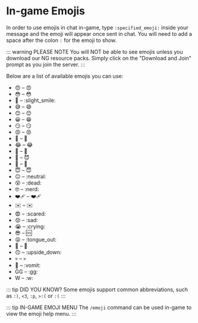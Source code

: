 # In-game Emojis

In order to use emojis in chat in-game, type `:specified_emoji:` inside your message and the emoji will appear once sent in chat. You will need to add a space after the colon `:` for the emoji to show.

::: warning PLEASE NOTE
You will NOT be able to see emojis unless you download our NG resource packs. Simply click on the "Download and Join" prompt as you join the server.
:::

Below are a list of available emojis you can use:

* 😍 – :heart_eyes:
* 😳 – :flushed:
* 🙂 – :slight_smile:
* 😅 – :sweat_smile:
* 😊 – :blush:
* 😀 – :grin:
* 😏 – :smirk:
* 😡 – :rage:
* 🤔 – :thinking:
* 😂 – :joy:
* 🤣 – :rofl:
* 👿 – :smiling_imp:
* 🥴 – :dizzy:
* 😇 – :innocent:
* 😐 – :neutral:
* 😵 – :dead:
* 🤓 – :nerd:
* ❤️‍🩹 – :mending_heart:
* ✉️ – :envelope:
* 😨 – :scared:
* 😟 – :sad:
* 😭 – :crying:
* 😎 – :cool:
* 😝 – :tongue_out:
* 👀 – :eyes:
* 🙃 – :upside_down:
* 💀 – :skull:
* 🤮 – :vomit:
* GG – :gg:
* W – :w:

::: tip DID YOU KNOW?
Some emojis support common abbreviations, such as `:)`, `<3`, `:p`, `>:(` or `:(`
:::

::: tip IN-GAME EMOJI MENU
The `/emoji` command can be used in-game to view the emoji help menu.
:::
